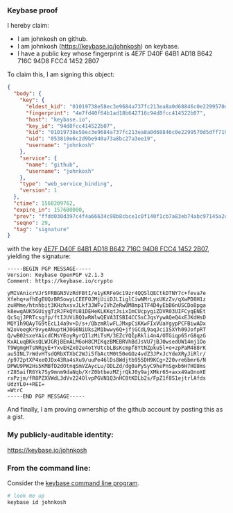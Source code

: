 ### Keybase proof

I hereby claim:

  * I am johnkosh on github.
  * I am johnkosh (https://keybase.io/johnkosh) on keybase.
  * I have a public key whose fingerprint is 4E7F D40F 64B1 AD18 B642  716C 94D8 FCC4 1452 2B07

To claim this, I am signing this object:

```json
{
  "body": {
    "key": {
      "eldest_kid": "01019738e58ec3e9684a737fc213ea8a0d68846c0e2299570d5dff719c5a7b5a767b0a",
      "fingerprint": "4e7fd40f64b1ad18b642716c94d8fcc414522b07",
      "host": "keybase.io",
      "key_id": "94d8fcc414522b07",
      "kid": "01019738e58ec3e9684a737fc213ea8a0d68846c0e2299570d5dff719c5a7b5a767b0a",
      "uid": "053810e6c2d9be940a73a8bc27a3ee19",
      "username": "johnkosh"
    },
    "service": {
      "name": "github",
      "username": "johnkosh"
    },
    "type": "web_service_binding",
    "version": 1
  },
  "ctime": 1568209762,
  "expire_in": 157680000,
  "prev": "ffdd030d397c4f4a66634c98b8cbce1c0f140f1cb7a83eb74abc97145a2d24fe",
  "seqno": 29,
  "tag": "signature"
}
```

with the key [4E7F D40F 64B1 AD18 B642  716C 94D8 FCC4 1452 2B07](https://keybase.io/johnkosh), yielding the signature:

```
-----BEGIN PGP MESSAGE-----
Version: Keybase OpenPGP v2.1.3
Comment: https://keybase.io/crypto

yMIVAnicrVJrSFRBGN3VzRdFBtI/e1yKRFe9c19zr4QQSlQECtkDTNY7c+feva7e
Xfehq+afhEgEUQzBRSowyLCEEFOJMjUiiDJLIiglCiwNMrLyxUKzZv/qXwPD8H1z
zuHMme/htnhbit3KHzhxsvJLkf3JWFvIVhZeRw0M8mp1TF4D4yEbB6nUSCDo8pga
k8ewgAUK5GUiygTzRJFkQYU81DEHeKLKKqtJsixImCUcpygiZDVR03UIFCyqENEt
QcSqjJPRTcsgfp/ftIJUViBQ1wRWlwQEVA3ISBI4CCSsCJqsYywAQeQ4xEJKdHsD
MQY1h9QAyTG9tEcL14a9v+D/s+/QbzmRlwFLJMxpCiKKwFIxVUaYgypPCFBiwADx
W2oVoegKr9vyeANuptHJ0G6NiUks2M1bwwy6Q+jfjGCdL9aqJci1SXYh09JofpRT
Q/wB02sxeYAicdCMsYEoyRyrQIlzMiTsM/3EZcYQIpRkli4n4/OTGiqp65rG8qzG
KxALuqBKksQLWJGRjBEmALM6oH8CMIKqzBMEBRVhBdJsVU7jBJ0wsedUW14mj1Oo
T9WgmgHTsNRgyE+YxvEHZx02e4otYUtcbLBsKcmpf8YtNZpku5l+o+zpPaM488rK
au5INL7rWdvHTsdQRbXTXbC2WJi5fbActM0t50eGOz4vdZ3JPxJcYdeXRyJiRlr/
/p972ptXP4xeOJDx43Ra4sXu9/uuPe46lDs8Wdjtb955DH9KCg+220vre6bmr6/N
DPWU9PW2Hs5KMBfD2dOtnqSmVZAycLu/ODLZd/dg0aPySyC9hePnSgxb6H7HO8ms
rZ85aifR6Yk7Sy9mnm9daNqb/XrZ0btbezMZjrQkJ0y9ajXMkr65+axx49aOnoXE
rxPzjm/fR8PZXVWdL3dVv224OlvpPGVN1Q3nHC8tKDLb2s/FpZ1f8S1ejtrlAfds
UdzYL0++REI=
=WtrC
-----END PGP MESSAGE-----

```

And finally, I am proving ownership of the github account by posting this as a gist.

### My publicly-auditable identity:

https://keybase.io/johnkosh

### From the command line:

Consider the [keybase command line program](https://keybase.io/download).

```bash
# look me up
keybase id johnkosh
```
